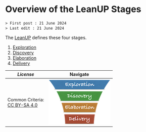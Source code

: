 # Overview of the LeanUP Stages

```text
> First post : 21 June 2024
> Last edit : 21 June 2024
```

The [LeanUP](/LeanUP/Overview/leanup.md) defines these four stages.

1. [Exploration](/LeanUP/Stages/exploration.md)
2. [Discovery](/LeanUP/Stages/discovery.md)
3. [Elaboration](/LeanUP/Stages/elaboration.md)
4. [Delivery](/LeanUP/Stages/delivery.md)

| *License* | Navigate |
| - | - |
|Common Criteria:</BR>[CC BY-SA 4.0](https://creativecommons.org/licenses/by-sa/4.0/deed.en) | [![LeanUP Logo](/LeanUP/Images/leanupLogo-s.png)](/LeanUP/Overview/leanup.md) |
